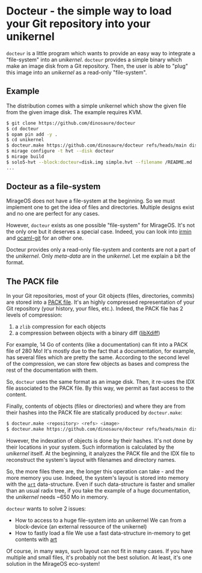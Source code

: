 # Docteur - the simple way to load your Git repository into your unikernel

`docteur` is a little program which wants to provide an easy way to integrate
a "file-system" into an _unikernel_. `docteur` provides a simple binary which
make an image disk from a Git repository. Then, the user is able to "plug" this
image into an _unikernel_ as a read-only "file-system".

## Example

The distribution comes with a simple unikernel which show the given file from
the given image disk. The example requires KVM.

```sh
$ git clone https://github.com/dinosaure/docteur
$ cd docteur
$ opam pin add -y .
$ cd unikernel
$ docteur.make https://github.com/dinosaure/docteur refs/heads/main disk.img
$ mirage configure -t hvt --disk docteur
$ mirage build
$ solo5-hvt --block:docteur=disk.img simple.hvt --filename /README.md
...
```

## Docteur as a file-system

MirageOS does not have a file-system at the beginning. So we must implement
one to get the idea of files and directories. Multiple designs exist and no
one are perfect for any cases.

However, `docteur` exists as one possible "file-system" for MirageOS. It's not
the only one but it deserves a special case. Indeed, you can look into
[irmin][irmin] and [ocaml-git][ocaml-git] for an other one.

Docteur provides only a read-only file-system and contents are not a part of
the _unikernel_. Only _meta-data_ are in the _unikernel_. Let me explain a
bit the format.

## The PACK file

In your Git repositories, most of your Git objects (files, directories,
commits) are stored into a [PACK file][pack-file]. It's an highly compressed
representation of your Git repository (your history, your files, etc.). Indeed,
the PACK file has 2 levels of compression:
1) a `zlib` compression for each objects
2) a compression between objects with a binary diff ([libXdiff][libXdiff])

For example, 14 Go of contents (like a documentation) can fit into a PACK file
of 280 Mo! It's mostly due to the fact that a documentation, for example, has
several files which are pretty the same. According to the second level of
the compression, we can store few objects as bases and compress the rest of
the documentation with them.

So, `docteur` uses the same format as an image disk. Then, it re-uses the
IDX file associated to the PACK file. By this way, we permit as fast access
to the content.

Finally, contents of objects (files or directories) and where they are from
their hashes into the PACK file are statically produced by `docteur.make`:
```sh
$ docteur.make <repository> <refs> <image>
$ docteur.make https://github.com/dinosaure/docteur refs/heads/main disk.img
```

However, the indexation of objects is done by their hashes. It's not done by
their locations in your system. Such information is calculated by the
_unikernel_ itself. At the beginning, it analyzes the PACK file and the IDX
file to reconstruct the system's layout with filenames and directory names.

So, the more files there are, the longer this operation can take - and the more
memory you use. Indeed, the system's layout is stored into memory with the
[`art`][art] data-structure. Even if such data-structure is faster and smaller
than an usual radix tree, if you take the example of a huge documentation,
the _unikernel_ needs ~650 Mo in memory.

`docteur` wants to solve 2 issues:
- How to access to a huge file-system into an unikernel
  We can from a block-device (an external ressource of the unikernel)
- How to fastly load a file
  We use a fast data-structure in-memory to get contents with [art][art]

Of course, in many ways, such layout can not fit in many cases. If you have
multiple and small files, it's probably not the best solution. At least,
it's one solution in the MirageOS eco-system!

[irmin]: https://github.com/mirage/irmin
[ocaml-git]: https://github.com/mirage/ocaml-git
[pack-file]: https://git-scm.com/docs/pack-format
[libXdiff]: http://www.xmailserver.org/xdiff-lib.html
[art]: https://github.com/dinosaure/art
